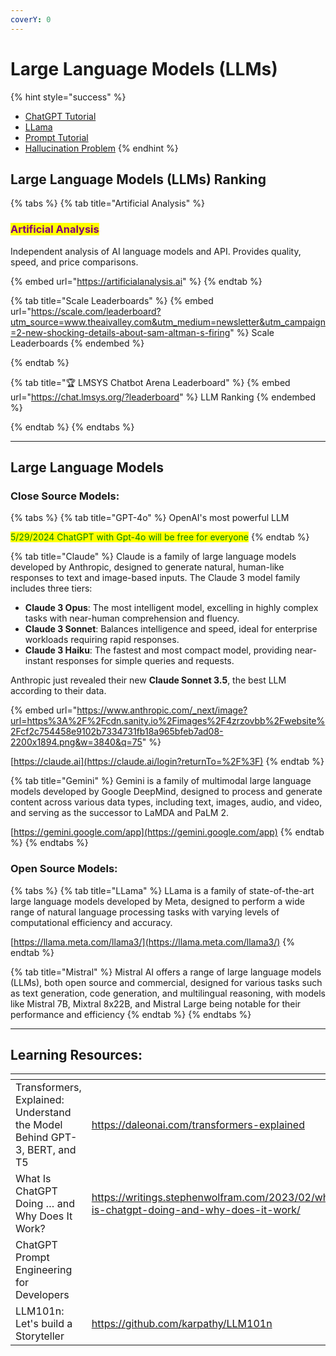 ```yaml
---
coverY: 0
---
```


# Large Language Models (LLMs)

{% hint style="success" %}
* [ChatGPT Tutorial](chatgpt/)
* [LLama](how-to-use-an-opensource-llm.md)
* [Prompt Tutorial](prompt-engineering.md)
* [Hallucination Problem](hallucination-problem.md)
{% endhint %}



## Large Language Models (LLMs) Ranking

{% tabs %}
{% tab title="Artificial Analysis" %}
### <mark style="color:purple;">Artificial Analysis</mark>

Independent analysis of AI language models and API. Provides quality, speed, and price comparisons.

{% embed url="https://artificialanalysis.ai" %}
{% endtab %}

{% tab title="Scale Leaderboards" %}
{% embed url="https://scale.com/leaderboard?utm_source=www.theaivalley.com&utm_medium=newsletter&utm_campaign=2-new-shocking-details-about-sam-altman-s-firing" %}
Scale Leaderboards
{% endembed %}


{% endtab %}

{% tab title="🏆 LMSYS Chatbot Arena Leaderboard" %}
{% embed url="https://chat.lmsys.org/?leaderboard" %}
LLM Ranking
{% endembed %}


{% endtab %}
{% endtabs %}



***

## Large Language Models

### Close Source Models:

{% tabs %}
{% tab title="GPT-4o" %}
OpenAI's most powerful LLM

<mark style="color:green;">5/29/2024 ChatGPT with Gpt-4o will be free for everyone</mark>
{% endtab %}

{% tab title="Claude" %}
Claude is a family of large language models developed by Anthropic, designed to generate natural, human-like responses to text and image-based inputs. The Claude 3 model family includes three tiers:

* **Claude 3 Opus**: The most intelligent model, excelling in highly complex tasks with near-human comprehension and fluency.
* **Claude 3 Sonnet**: Balances intelligence and speed, ideal for enterprise workloads requiring rapid responses.
* **Claude 3 Haiku**: The fastest and most compact model, providing near-instant responses for simple queries and requests.

Anthropic just revealed their new **Claude Sonnet 3.5**, the best LLM according to their data.

{% embed url="https://www.anthropic.com/_next/image?url=https%3A%2F%2Fcdn.sanity.io%2Fimages%2F4zrzovbb%2Fwebsite%2Fcf2c754458e9102b7334731fb18a965bfeb7ad08-2200x1894.png&w=3840&q=75" %}

[https://claude.ai](https://claude.ai/login?returnTo=%2F%3F)
{% endtab %}

{% tab title="Gemini" %}
Gemini is a family of multimodal large language models developed by Google DeepMind, designed to process and generate content across various data types, including text, images, audio, and video, and serving as the successor to LaMDA and PaLM 2.

[https://gemini.google.com/app](https://gemini.google.com/app)
{% endtab %}
{% endtabs %}



### Open Source Models:

{% tabs %}
{% tab title="LLama" %}
LLama is a family of state-of-the-art large language models developed by Meta, designed to perform a wide range of natural language processing tasks with varying levels of computational efficiency and accuracy.

[https://llama.meta.com/llama3/](https://llama.meta.com/llama3/)
{% endtab %}

{% tab title="Mistral" %}
Mistral AI offers a range of large language models (LLMs), both open source and commercial, designed for various tasks such as text generation, code generation, and multilingual reasoning, with models like Mistral 7B, Mixtral 8x22B, and Mistral Large being notable for their performance and efficiency
{% endtab %}
{% endtabs %}

***

## Learning Resources:

<table data-view="cards"><thead><tr><th></th><th></th><th></th></tr></thead><tbody><tr><td>Transformers, Explained: Understand the Model Behind GPT-3, BERT, and T5</td><td><a href="https://daleonai.com/transformers-explained">https://daleonai.com/transformers-explained</a></td><td></td></tr><tr><td>What Is ChatGPT Doing … and Why Does It Work?</td><td><a href="https://writings.stephenwolfram.com/2023/02/what-is-chatgpt-doing-and-why-does-it-work/">https://writings.stephenwolfram.com/2023/02/what-is-chatgpt-doing-and-why-does-it-work/</a></td><td></td></tr><tr><td>ChatGPT Prompt Engineering for Developers</td><td></td><td><a href="https://www.deeplearning.ai/short-courses/chatgpt-prompt-engineering-for-developers/">https://www.deeplearning.ai/short-courses/chatgpt-prompt-engineering-for-developers/</a></td></tr><tr><td>LLM101n: Let's build a Storyteller</td><td><a href="https://github.com/karpathy/LLM101n">https://github.com/karpathy/LLM101n</a></td><td></td></tr></tbody></table>



